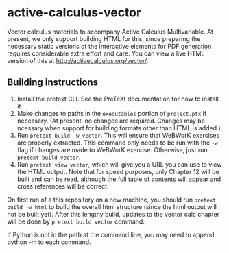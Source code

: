 # active-calculus-vector

Vector calculus materials to accompany Active Calculus
Multivariable. At present, we only support building HTML for this,
since preparing the necessary static versions of the interactive
elements for PDF generation requires considerable extra effort and
care. You can view a live HTML version of this at
http://activecalculus.org/vector/.

## Building instructions

1. Install the pretext CLI. See the PreTeXt documentation for how to
install it
1. Make changes to paths in the `executables` portion of `project.ptx`
   if necessary. (At present, no changes are required. Changes may be
   ncessary when support for building formats other than HTML is added.)
1. Run `pretext build -w vector`. This will ensure that WeBWorK
   exercises are properly extracted. This command only needs to be run
   with the `-w` flag if changes are made to WeBWorK
   exercise. Otherwise, just run `pretext build vector`.
1. Run `pretext view vector`, which will give you a URL you can use to
   view the HTML output. Note that for speed purposes, only Chapter 12
   will be built and can be read, although the full table of contents
   will appear and cross references will be correct.


On first run of a this repository on a new machine, you should run 
`pretext build -w html` to build the overall html structure (since the 
html output will not be built yet). After this lengthy build, updates to 
the vector calc chapter will be done by `pretext build vector` command.

If Python is not in the path at the command line, you may need to append 
python -m to each command.